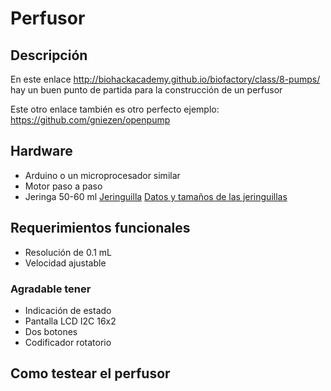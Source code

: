 # Perfusor #

## Descripción ##
En este enlace http://biohackacademy.github.io/biofactory/class/8-pumps/ hay un buen punto de partida para la construcción de un perfusor

Este otro enlace también es otro perfecto ejemplo: https://github.com/gniezen/openpump

## Hardware ##
* Arduino o un microprocesador similar
* Motor paso a paso
* Jeringa 50-60 ml
[Jeringuilla](https://gitlab.com/coronavirusmakers/ecmo/-/raw/master/images/jeringuilla.jpeg "Jeringuilla de 50-60ml")
[Datos y tamaños de las jeringuillas](https://gitlab.com/coronavirusmakers/ecmo/-/raw/master/files/Syringe-Selection-Guide.pdf "Datos de las jeringuillas")

## Requerimientos funcionales ##
* Resolución de 0.1 mL
* Velocidad ajustable

### Agradable tener ###
* Indicación de estado
* Pantalla LCD I2C 16x2
* Dos botones
* Codificador rotatorio

## Como testear el perfusor
